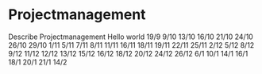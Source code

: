 # Projectmanagement
Describe Projectmanagement
Hello world
19/9
9/10
13/10
16/10
21/10
24/10
26/10
29/10
1/11
5/11
7/11
8/11
11/11
16/11
18/11
19/11
22/11
25/11
2/12
5/12
8/12
9/12
11/12
12/12
13/12
15/12
16/12
18/12
20/12
24/12
26/12
6/1
10/1
14/1
16/1
18/1
20/1
21/1
14/2
